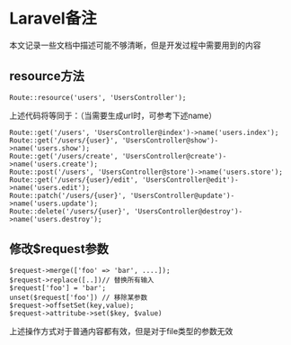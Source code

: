 # Laravel备注

本文记录一些文档中描述可能不够清晰，但是开发过程中需要用到的内容
## resource方法
```
Route::resource('users', 'UsersController');
```
上述代码将等同于：（当需要生成url时，可参考下述name）
```
Route::get('/users', 'UsersController@index')->name('users.index');
Route::get('/users/{user}', 'UsersController@show')->name('users.show');
Route::get('/users/create', 'UsersController@create')->name('users.create');
Route::post('/users', 'UsersController@store')->name('users.store');
Route::get('/users/{user}/edit', 'UsersController@edit')->name('users.edit');
Route::patch('/users/{user}', 'UsersController@update')->name('users.update');
Route::delete('/users/{user}', 'UsersController@destroy')->name('users.destroy');
```

## 修改$request参数
```
$request->merge(['foo' => 'bar', ....]);
$request->replace([..])// 替换所有输入
$request['foo'] = 'bar';
unset($request['foo']) // 移除某参数
$request->offsetSet(key,value);
$request->attritube->set($key, $value)
```
上述操作方式对于普通内容都有效，但是对于file类型的参数无效

